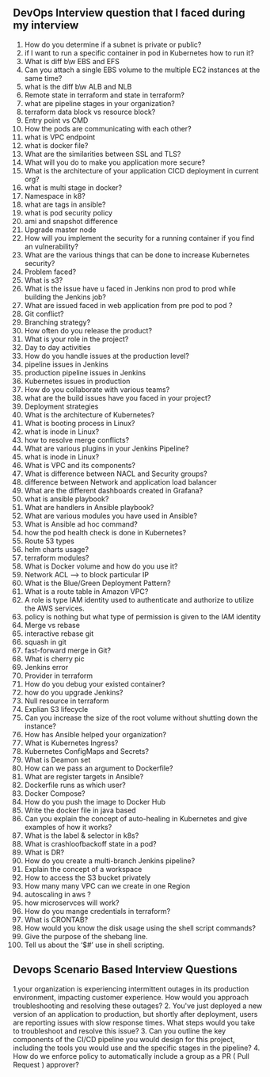 ## DevOps Interview question that I faced during my interview ##
1.	How do you determine if a subnet is private or public? 
2.	if I want to run a specific container in pod in Kubernetes how to run it?
3.	What is diff b\w EBS and EFS
4.	Can you attach a single EBS volume to the multiple EC2 instances at the same time?  
5.	what is the diff b\w ALB and NLB 
6.	Remote state in terraform and state in terraform?
7.	what are pipeline stages in your organization?
8.	terraform data block vs resource block?
9.	Entry point vs CMD
10.	How the pods are communicating with each other?
11.	what is VPC endpoint  
12.	what is docker file?
13.	What are the similarities between SSL and TLS?
14.	What will you do to make you application more secure?
15.	What is the architecture of your application CICD deployment in current org?
16.	what is multi stage in docker?
17.	Namespace in k8?
18.	what are tags in ansible?
19.	what is pod security policy  
20.	ami and snapshot difference  
21.	Upgrade master node
22.	How will you implement the security for a running container if you find an vulnerability?
23.	What are the various things that can be done to increase Kubernetes security?
24.	Problem faced?
25.	What is s3? 
26.	What is the issue have u faced in Jenkins non prod to prod while building the Jenkins job?
27.	What are issued faced in web application from pre pod to pod ?
28.	Git conflict?
29.	Branching strategy?
30.	How often do you release the product?
31.	What is your role in the project?
32.	Day to day activities
33.	How do you handle issues at the production level?
34.	pipeline issues in Jenkins
35.	production pipeline issues in Jenkins
36.	Kubernetes issues in production
37.	How do you collaborate with various teams?
38.	what are the build issues have you faced in your project?
39.	Deployment strategies  
40.	What is the architecture of Kubernetes?
41.	What is booting process in Linux?
42.	what is inode in Linux?
43.	how to resolve merge conflicts?
44.	What are various plugins in your Jenkins Pipeline?
45.	what is inode in Linux?
46.	What is VPC and its components?
47.	What is difference between NACL and Security groups?
48.	difference between Network and application load balancer
49.	What are the different dashboards created in Grafana?
50.	what is ansible playbook?
51.	What are handlers in Ansible playbook?
52.	What are various modules you have used in Ansible?
53.	What is Ansible ad hoc command?
54.	how the pod health check is done in Kubernetes?
55.	Route 53 types 
56.	helm charts usage?
57.	terraform modules?
58.	What is Docker volume and how do you use it?
59.	Network ACL --> to block particular IP 
60.	What is the Blue/Green Deployment Pattern?
61.	What is a route table in Amazon VPC?
62.	A role is type IAM identity used to authenticate and authorize to utilize the AWS services.
63.	policy is nothing but what type of permission is given to the IAM identity
64.	Merge vs rebase 
65.	interactive rebase git
66.	squash in git
67.	fast-forward merge in Git?
68.	What is cherry pic
69.	Jenkins error
70.	Provider in terraform 
71.	How do you debug your existed container?
72.	how do you upgrade Jenkins?
73.	Null resource in terraform 
74.	Explian S3 lifecycle
75.	Can you increase the size of the root volume without shutting down the instance?
76.	How has Ansible helped your organization?
77.	What is Kubernetes Ingress?
78.	Kubernetes ConfigMaps and Secrets?
79.	What is Deamon set
80.	How can we pass an argument to Dockerfile?
81.	What are register targets in Ansible?
82.	Dockerfile runs as which user?
83.	Docker Compose?
84.	 How do you push the image to Docker Hub
85.	 Write the docker file in java based
86.	Can you explain the concept of auto-healing in Kubernetes and give examples of how it works?
87.	What is the label & selector in k8s?
88.	What is crashloofbackoff state in a pod?
89.	What is DR?
90.	How do you create a multi-branch Jenkins pipeline?
91.	Explain the concept of a workspace
92.	How to access the S3 bucket privately
93.	How many many VPC can we create in one Region
94.	autoscaling in aws ?
95.	how microservces will work?
96.	How do you mange credentials in terraform?
97. What is CRONTAB?
98. How would you know the disk usage using the shell script commands?
99. Give the purpose of the shebang line.
100. Tell us about the ‘$#’ use in shell scripting.

## Devops Scenario Based Interview Questions ##

1.your organization is experiencing intermittent outages in its production environment, impacting customer experience. How would you approach troubleshooting and resolving these outages?
2. You've just deployed a new version of an application to production, but shortly after deployment, users are reporting issues with slow response times. What steps would you take to troubleshoot and resolve this issue?
3. Can you outline the key components of the CI/CD pipeline you would design for this project, including the tools you would use and the specific stages in the pipeline?
4. How do we enforce policy to automatically include a group as a PR ( Pull Request ) approver?
